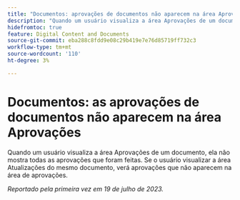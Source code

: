 ```yaml
---
title: "Documentos: aprovações de documentos não aparecem na área Aprovações"
description: "Quando um usuário visualiza a área Aprovações de um documento, ela não mostra todas as aprovações que foram feitas. Se o usuário visualizar a área Atualizações do mesmo documento, verá aprovações que não aparecem na área de aprovações."
hidefromtoc: true
feature: Digital Content and Documents
source-git-commit: eba288c8fdd9e08c29b419e7e76d85719ff732c3
workflow-type: tm+mt
source-wordcount: '110'
ht-degree: 3%

---
```



# Documentos: as aprovações de documentos não aparecem na área Aprovações

<!--On WF and WFP TOCs-->

Quando um usuário visualiza a área Aprovações de um documento, ela não mostra todas as aprovações que foram feitas. Se o usuário visualizar a área Atualizações do mesmo documento, verá aprovações que não aparecem na área de aprovações.

_Reportado pela primeira vez em 19 de julho de 2023._
